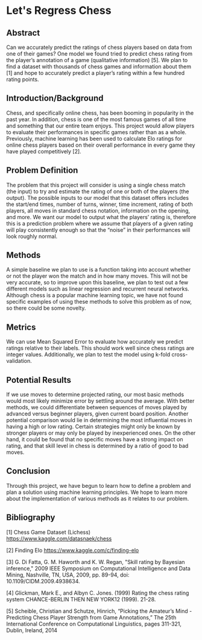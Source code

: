 # Let's Regress Chess

## Abstract

Can we accurately predict the ratings of chess players based on data from one of their games? One model we found tried to predict chess rating from the player’s annotation of a game (qualitative information) [5]. We plan to find a dataset with thousands of chess games and information about them [1] and hope to accurately predict a player’s rating within a few hundred rating points.

## Introduction/Background

Chess, and specifically online chess, has been booming in popularity in the past year. In addition, chess is one of the most famous games of all time and something that our entire team enjoys. This project would allow players to evaluate their performances in specific games rather than as a whole. Previously, machine learning has been used to calculate Elo ratings for online chess players based on their overall performance in every game they have played competitively [2].

## Problem Definition

The problem that this project will consider is using a single chess match (the input) to try and estimate the rating of one or both of the players (the output). The possible inputs to our model that this dataset offers includes the start/end times, number of turns, winner, time increment, rating of both players, all moves in standard chess notation, information on the opening, and more. We want our model to output what the players’ rating is, therefore this is a prediction problem where we assume that players of a given rating will play consistently enough so that the “noise” in their performances will look roughly normal.

## Methods

A simple baseline we plan to use is a function taking into account whether or not the player won the match and in how many moves. This will not be very accurate, so to improve upon this baseline, we plan to test out a few different models such as linear regression and recurrent neural networks. Although chess is a popular machine learning topic, we have not found specific examples of using these methods to solve this problem as of now, so there could be some novelty.

## Metrics

We can use Mean Squared Error to evaluate how accurately we predict ratings relative to their labels. This should work well since chess ratings are integer values. Additionally, we plan to test the model using k-fold cross-validation.

## Potential Results

If we use moves to determine projected rating, our most basic methods would most likely minimize error by settling around the average. With better methods, we could differentiate between sequences of moves played by advanced versus beginner players, given current board position. Another potential comparison would lie in determining the most influential moves in having a high or low rating. Certain strategies might only be known by stronger players or may only be played by inexperienced ones. On the other hand, it could be found that no specific moves have a strong impact on rating, and that skill level in chess is determined by a ratio of good to bad moves.

## Conclusion

Through this project, we have begun to learn how to define a problem and plan a solution using machine learning principles. We hope to learn more about the implementation of various methods as it relates to our problem.

## Bibliography

[1] Chess Game Dataset (Lichess) https://www.kaggle.com/datasnaek/chess  
  
[2] Finding Elo https://www.kaggle.com/c/finding-elo   
  
[3] G. Di Fatta, G. M. Haworth and K. W. Regan, "Skill rating by Bayesian inference," 2009 IEEE Symposium on Computational Intelligence and Data Mining, Nashville, TN, USA, 2009, pp. 89-94, doi: 10.1109/CIDM.2009.4938634.  
  
[4] Glickman, Mark E., and Albyn C. Jones. (1999) Rating the chess rating system CHANCE-BERLIN THEN NEW YORK12 (1999). 21-28.
  
[5] Scheible, Christian and Schutze, Hinrich, “Picking the Amateur’s Mind - Predicting Chess Player Strength from Game Annotations,” The 25th International Conference on Computational Linguistics, pages 311-321, Dublin, Ireland, 2014  
